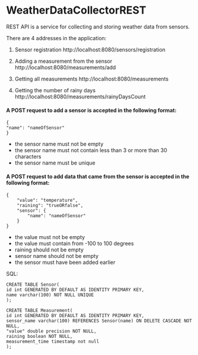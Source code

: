 # WeatherDataCollectorREST
REST API is a service for collecting and storing weather data from sensors.

There are 4 addresses in the application:
1) Sensor registration
   http://localhost:8080/sensors/registration

2) Adding a measurement from the sensor
   http://localhost:8080/measurements/add

3) Getting all measurements
   http://localhost:8080/measurements

4) Getting the number of rainy days
   http://localhost:8080/measurements/rainyDaysCount

#### A POST request to add a sensor is accepted in the following format:

    {
    "name": "nameOfSensor"
    }

* the sensor name must not be empty
* the sensor name must not contain less than 3 or more than 30 characters
* the sensor name must be unique

#### A POST request to add data that came from the sensor is accepted in the following format:

    {
        "value": "temperature",
        "raining": "trueORfalse",
        "sensor": {
            "name": "nameOfSensor"
        }
    }

* the value must not be empty
* the value must contain from -100 to 100 degrees
* raining should not be empty
* sensor name should not be empty
* the sensor must have been added earlier

SQL:

    CREATE TABLE Sensor(
    id int GENERATED BY DEFAULT AS IDENTITY PRIMARY KEY,
    name varchar(100) NOT NULL UNIQUE
    );
    
    CREATE TABLE Measurement(
    id int GENERATED BY DEFAULT AS IDENTITY PRIMARY KEY,
    sensor_name varchar(100) REFERENCES Sensor(name) ON DELETE CASCADE NOT NULL,
    "value" double precision NOT NULL,
    raining boolean NOT NULL,
    measurement_time timestamp not null
    );